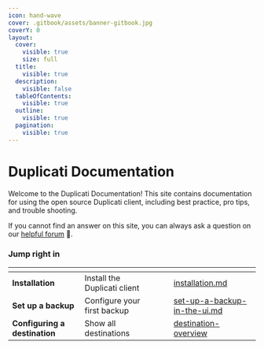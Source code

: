```yaml
---
icon: hand-wave
cover: .gitbook/assets/banner-gitbook.jpg
coverY: 0
layout:
  cover:
    visible: true
    size: full
  title:
    visible: true
  description:
    visible: false
  tableOfContents:
    visible: true
  outline:
    visible: true
  pagination:
    visible: true
---
```


# Duplicati Documentation

Welcome to the Duplicati Documentation! This site contains documentation for using the open source Duplicati client, including best practice, pro tips, and trouble shooting.

If you cannot find an answer on this site, you can always ask a question on our [helpful forum](https://forum.duplicati.com) 🤗.

### Jump right in

<table data-view="cards"><thead><tr><th></th><th></th><th data-hidden data-card-cover data-type="files"></th><th data-hidden></th><th data-hidden data-card-target data-type="content-ref"></th></tr></thead><tbody><tr><td><strong>Installation</strong></td><td>Install the Duplicati client</td><td></td><td></td><td><a href="getting-started/installation.md">installation.md</a></td></tr><tr><td><strong>Set up a backup</strong></td><td>Configure your first backup</td><td></td><td></td><td><a href="getting-started/set-up-a-backup-in-the-ui.md">set-up-a-backup-in-the-ui.md</a></td></tr><tr><td><strong>Configuring a destination</strong></td><td>Show all destinations</td><td></td><td></td><td><a href="backup-destinations/destination-overview/">destination-overview</a></td></tr></tbody></table>
